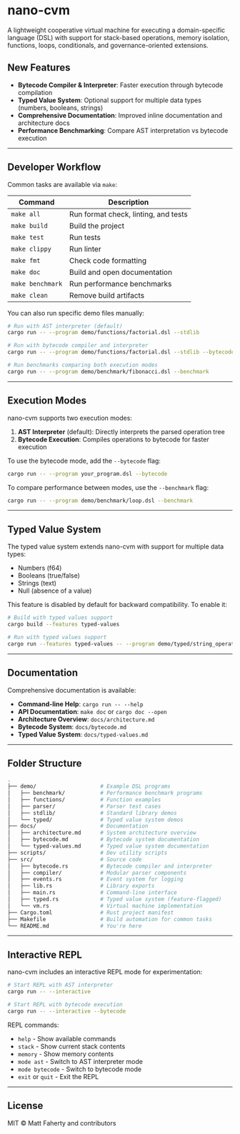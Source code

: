 # nano-cvm

A lightweight cooperative virtual machine for executing a domain-specific language (DSL) with support for stack-based operations, memory isolation, functions, loops, conditionals, and governance-oriented extensions.

## New Features

- **Bytecode Compiler & Interpreter**: Faster execution through bytecode compilation
- **Typed Value System**: Optional support for multiple data types (numbers, booleans, strings)
- **Comprehensive Documentation**: Improved inline documentation and architecture docs
- **Performance Benchmarking**: Compare AST interpretation vs bytecode execution

---

## Developer Workflow

Common tasks are available via `make`:

| Command        | Description                                       |
|----------------|---------------------------------------------------|
| `make all`     | Run format check, linting, and tests              |
| `make build`   | Build the project                                 |
| `make test`    | Run tests                                         |
| `make clippy`  | Run linter                                        |
| `make fmt`     | Check code formatting                             |
| `make doc`     | Build and open documentation                      |
| `make benchmark`| Run performance benchmarks                       |
| `make clean`   | Remove build artifacts                            |

You can also run specific demo files manually:

```bash
# Run with AST interpreter (default)
cargo run -- --program demo/functions/factorial.dsl --stdlib

# Run with bytecode compiler and interpreter
cargo run -- --program demo/functions/factorial.dsl --stdlib --bytecode

# Run benchmarks comparing both execution modes
cargo run -- --program demo/benchmark/fibonacci.dsl --benchmark
```

---

## Execution Modes

nano-cvm supports two execution modes:

1. **AST Interpreter** (default): Directly interprets the parsed operation tree
2. **Bytecode Execution**: Compiles operations to bytecode for faster execution

To use the bytecode mode, add the `--bytecode` flag:

```bash
cargo run -- --program your_program.dsl --bytecode
```

To compare performance between modes, use the `--benchmark` flag:

```bash
cargo run -- --program demo/benchmark/loop.dsl --benchmark
```

---

## Typed Value System

The typed value system extends nano-cvm with support for multiple data types:

- Numbers (f64)
- Booleans (true/false)
- Strings (text)
- Null (absence of a value)

This feature is disabled by default for backward compatibility. To enable it:

```bash
# Build with typed values support
cargo build --features typed-values

# Run with typed values support
cargo run --features typed-values -- --program demo/typed/string_operations.dsl
```

---

## Documentation

Comprehensive documentation is available:

- **Command-line Help**: `cargo run -- --help`
- **API Documentation**: `make doc` or `cargo doc --open`
- **Architecture Overview**: `docs/architecture.md`
- **Bytecode System**: `docs/bytecode.md`
- **Typed Value System**: `docs/typed-values.md`

---

## Folder Structure

```bash
.
├── demo/                    # Example DSL programs
│   ├── benchmark/           # Performance benchmark programs
│   ├── functions/           # Function examples
│   ├── parser/              # Parser test cases
│   ├── stdlib/              # Standard library demos
│   └── typed/               # Typed value system demos
├── docs/                    # Documentation
│   ├── architecture.md      # System architecture overview
│   ├── bytecode.md          # Bytecode system documentation
│   └── typed-values.md      # Typed value system documentation
├── scripts/                 # Dev utility scripts
├── src/                     # Source code
│   ├── bytecode.rs          # Bytecode compiler and interpreter
│   ├── compiler/            # Modular parser components
│   ├── events.rs            # Event system for logging
│   ├── lib.rs               # Library exports
│   ├── main.rs              # Command-line interface
│   ├── typed.rs             # Typed value system (feature-flagged)
│   └── vm.rs                # Virtual machine implementation
├── Cargo.toml               # Rust project manifest
├── Makefile                 # Build automation for common tasks
└── README.md                # You're here
```

---

## Interactive REPL

nano-cvm includes an interactive REPL mode for experimentation:

```bash
# Start REPL with AST interpreter
cargo run -- --interactive

# Start REPL with bytecode execution
cargo run -- --interactive --bytecode
```

REPL commands:
- `help` - Show available commands
- `stack` - Show current stack contents
- `memory` - Show memory contents
- `mode ast` - Switch to AST interpreter mode
- `mode bytecode` - Switch to bytecode mode
- `exit` or `quit` - Exit the REPL

---

## License

MIT © Matt Faherty and contributors

